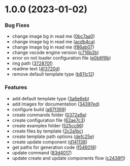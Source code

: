 # 1.0.0 (2023-01-02)


### Bug Fixes

* change image bg in read me ([0bc7aa0](https://github.com/douglasgomes98/codebot/commit/0bc7aa04e0ae9ec3eadf238b4485ab120cea6b78))
* change image bg in read me ([acdb4ca](https://github.com/douglasgomes98/codebot/commit/acdb4caeb4390fef2fd316f9b07ba98bcc1ccc6e))
* change image bg in read me ([f86ab07](https://github.com/douglasgomes98/codebot/commit/f86ab0718a5faebd3a783b5f2b0281c3c2f71c29))
* change vscode engine version ([c716b2b](https://github.com/douglasgomes98/codebot/commit/c716b2b6d5973df2c0c6d09baf3a6c704763a75b))
* error on not loader configuration file ([e0b6f9b](https://github.com/douglasgomes98/codebot/commit/e0b6f9b5a7cf46c7bae7a2b37881a921ed0e3fa3))
* img path ([372870f](https://github.com/douglasgomes98/codebot/commit/372870f10229252b54a195e1af662bfdcd3efd4d))
* readme text ([4f3720d](https://github.com/douglasgomes98/codebot/commit/4f3720dc0d5bcf8b384cde180b82b611a0fd65a3))
* remove default template type ([b611c12](https://github.com/douglasgomes98/codebot/commit/b611c12996c1b8e592ca14fef473b7a3591a839e))


### Features

* add default template type ([3a6e6eb](https://github.com/douglasgomes98/codebot/commit/3a6e6eb799098ae693c8e7db90a6cd5cd684f496))
* add images for documentation ([34397ed](https://github.com/douglasgomes98/codebot/commit/34397ed133a6e44eb48b363dae708cebc694be32))
* configure build ([a87f399](https://github.com/douglasgomes98/codebot/commit/a87f3991f9436d3bfc171fc423101848b180d2a5))
* create commands folder ([0372a9a](https://github.com/douglasgomes98/codebot/commit/0372a9acde7866e3ec40a2a3815bcec99a082a80))
* create configuration file ([62ae7c3](https://github.com/douglasgomes98/codebot/commit/62ae7c3e0b2293c6f7e388631d592af638d3fc2a))
* create examples folder ([525cc86](https://github.com/douglasgomes98/codebot/commit/525cc8672f68d9ee74f5016ef5ef9dfebeca6084))
* create files by template ([2c2a1bc](https://github.com/douglasgomes98/codebot/commit/2c2a1bc5f84bbd1f8fa62cae73c0ab822d202801))
* create template path options ([defc25e](https://github.com/douglasgomes98/codebot/commit/defc25e87e76d44434034f34d2296c11a9edf17f))
* create update component ([d141138](https://github.com/douglasgomes98/codebot/commit/d1411387bdc13b43e22359867cc220083d3f4118))
* get paths for generation code ([f546018](https://github.com/douglasgomes98/codebot/commit/f546018c7b8d7c4bf309ed22a5f5497762a254b0))
* update command ([83d4017](https://github.com/douglasgomes98/codebot/commit/83d4017c499a4b7618b7e13e3ba6a2deda487b5d))
* update create and update components flow ([c2438f1](https://github.com/douglasgomes98/codebot/commit/c2438f14120b5905033dcd04f5bb8db84579092b))
